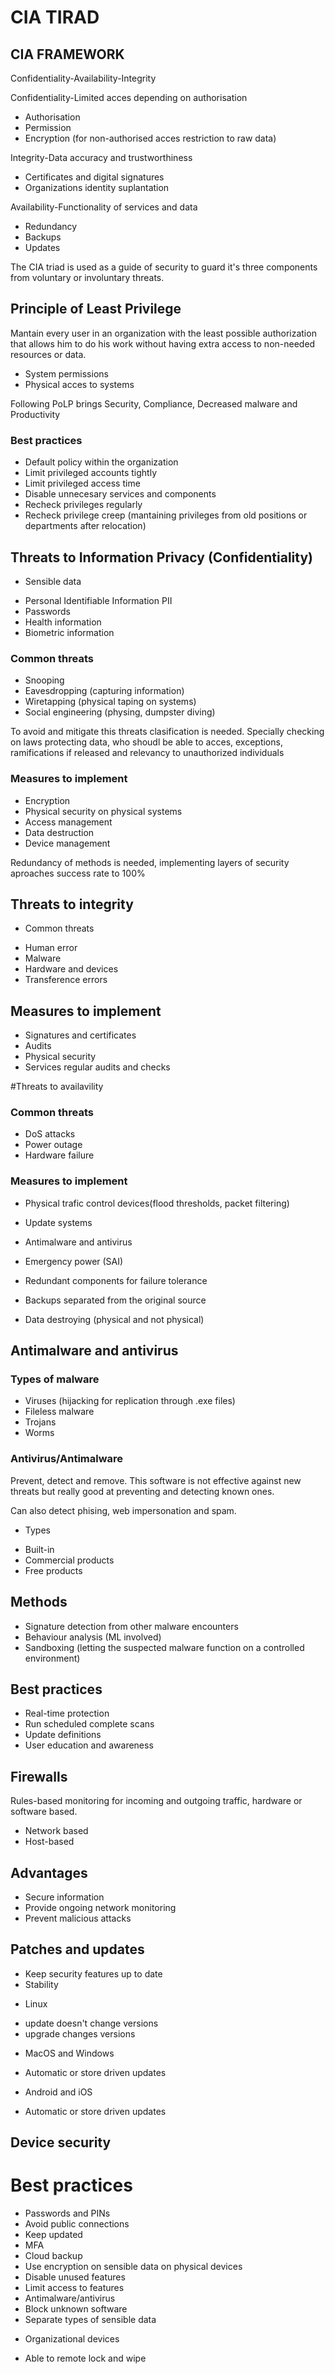# CIA TIRAD

## CIA FRAMEWORK

Confidentiality-Availability-Integrity

Confidentiality-Limited acces depending on authorisation
- Authorisation
- Permission
- Encryption (for non-authorised acces restriction to raw data)

Integrity-Data accuracy and trustworthiness
- Certificates and digital signatures
- Organizations identity suplantation

Availability-Functionality of services and data
- Redundancy
- Backups
- Updates

The CIA triad is used as a guide of security to guard it's three components from voluntary or involuntary threats.

## Principle of Least Privilege

Mantain every user in an organization with the least possible authorization that allows him to do his work without having extra access to non-needed resources or data.

- System permissions
- Physical acces to systems

Following PoLP brings Security, Compliance, Decreased malware and Productivity

### Best practices

- Default policy within the organization
- Limit privileged accounts tightly
- Limit privileged access time
- Disable unnecesary services and components
- Recheck privileges regularly
- Recheck privilege creep (mantaining privileges from old positions or departments after relocation)

## Threats to Information Privacy (Confidentiality)

* Sensible data
 
 - Personal Identifiable Information PII
 - Passwords
 - Health information
 - Biometric information
 
### Common threats

- Snooping
- Eavesdropping (capturing information)
- Wiretapping (physical taping on systems)
- Social engineering (physing, dumpster diving)

To avoid and mitigate this threats clasification is needed. Specially checking on laws protecting data, who shoudl be able to acces, exceptions, ramifications if released and relevancy to unauthorized individuals

### Measures to implement

- Encryption
- Physical security on physical systems
- Access management
- Data destruction
- Device management

Redundancy of methods is needed, implementing layers of security aproaches success rate to 100%

## Threats to integrity

* Common threats

- Human error
- Malware
- Hardware and devices
- Transference errors

## Measures to implement

- Signatures and certificates
- Audits
- Physical security
- Services regular audits and checks

#Threats to availavility

### Common threats

- DoS attacks
- Power outage
- Hardware failure

### Measures to implement

- Physical trafic control devices(flood thresholds, packet filtering)
- Update systems
- Antimalware and antivirus

- Emergency power (SAI)

- Redundant components for failure tolerance
- Backups separated from the original source

- Data destroying (physical and not physical)


## Antimalware and antivirus

### Types of malware

- Viruses (hijacking for replication through .exe files)
- Fileless malware
- Trojans
- Worms

### Antivirus/Antimalware

Prevent, detect and remove. This software is not effective against new threats but really good at preventing and detecting known ones.

Can also detect phising, web impersonation and spam.

* Types

- Built-in
- Commercial products
- Free products

## Methods

- Signature detection from other malware encounters
- Behaviour analysis (ML involved)
- Sandboxing (letting the suspected malware function on a controlled environment)

## Best practices

- Real-time protection
- Run scheduled complete scans
- Update definitions
- User education and awareness

## Firewalls

Rules-based monitoring for incoming and outgoing traffic, hardware or software based.

- Network based
- Host-based

## Advantages

- Secure information
- Provide ongoing network monitoring
- Prevent malicious attacks


## Patches and updates

- Keep security features up to date
- Stability

* Linux 
- update doesn't change versions
- upgrade changes versions

* MacOS and Windows

- Automatic or store driven updates

* Android and iOS

- Automatic or store driven updates

## Device security

# Best practices

- Passwords and PINs
- Avoid public connections
- Keep updated
- MFA
- Cloud backup
- Use encryption on sensible data on physical devices
- Disable unused features
- Limit access to features
- Antimalware/antivirus
- Block unknown software
- Separate types of sensible data

* Organizational devices

- Able to remote lock and wipe

